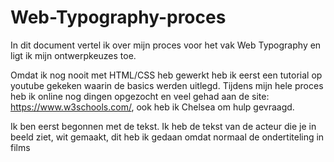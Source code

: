 # Web-Typography-proces
In dit document vertel ik over mijn proces voor het vak Web Typography en ligt ik mijn ontwerpkeuzes toe. 

Omdat ik nog nooit met HTML/CSS heb gewerkt heb ik eerst een tutorial op youtube gekeken waarin de basics werden uitlegd. Tijdens mijn 
hele proces heb ik online nog dingen opgezocht en veel gehad aan de site: https://www.w3schools.com/, ook heb ik Chelsea om hulp gevraagd. 

Ik ben eerst begonnen met de tekst. Ik heb de tekst van de acteur die je in beeld ziet, wit gemaakt, dit heb ik gedaan
omdat normaal de ondertiteling in films 
